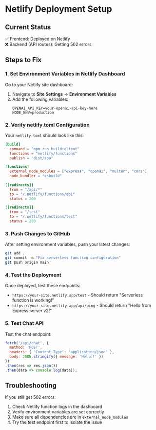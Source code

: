 # Netlify Deployment Setup

## Current Status
✅ Frontend: Deployed on Netlify  
❌ Backend (API routes): Getting 502 errors

## Steps to Fix

### 1. Set Environment Variables in Netlify Dashboard

Go to your Netlify site dashboard:
1. Navigate to **Site Settings** → **Environment Variables**
2. Add the following variables:
   ```
   OPENAI_API_KEY=your-openai-api-key-here
   NODE_ENV=production
   ```

### 2. Verify netlify.toml Configuration

Your `netlify.toml` should look like this:
```toml
[build]
  command = "npm run build:client"
  functions = "netlify/functions"
  publish = "dist/spa"

[functions]
  external_node_modules = ["express", "openai", "multer", "cors"]
  node_bundler = "esbuild"
  
[[redirects]]
  from = "/api/*"
  to = "/.netlify/functions/api"
  status = 200

[[redirects]]
  from = "/test"
  to = "/.netlify/functions/test"
  status = 200
```

### 3. Push Changes to GitHub

After setting environment variables, push your latest changes:
```bash
git add .
git commit -m "Fix serverless function configuration"
git push origin main
```

### 4. Test the Deployment

Once deployed, test these endpoints:
- `https://your-site.netlify.app/test` - Should return "Serverless function is working!"
- `https://your-site.netlify.app/api/ping` - Should return "Hello from Express server v2!"

### 5. Test Chat API

Test the chat endpoint:
```javascript
fetch('/api/chat', {
  method: 'POST',
  headers: { 'Content-Type': 'application/json' },
  body: JSON.stringify({ message: 'Hello!' })
})
.then(res => res.json())
.then(data => console.log(data));
```

## Troubleshooting

If you still get 502 errors:
1. Check Netlify function logs in the dashboard
2. Verify environment variables are set correctly
3. Make sure all dependencies are in `external_node_modules`
4. Try the test endpoint first to isolate the issue 